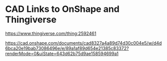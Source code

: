 # CAD Links to OnShape and Thingiverse

https://www.thingiverse.com/thing:2592461

https://cad.onshape.com/documents/cad8327a4a89d74d30c004e5/w/d4d6bca20e19bab73086496e/e/89a1af89d654e21385c83372?renderMode=0&uiState=643d62b75d9ae158594699a1
